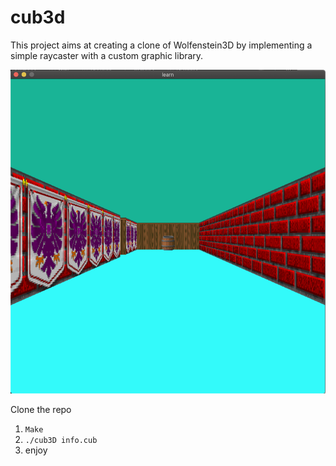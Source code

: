 # cub3d
This project aims at creating a clone of Wolfenstein3D by implementing a simple raycaster with a custom graphic library.

![Cub3D Image 1](https://github.com/oelbourki/cub3d/blob/main/Cub3D.png)

Clone the repo
1. `Make`
2. `./cub3D info.cub`
3. enjoy

